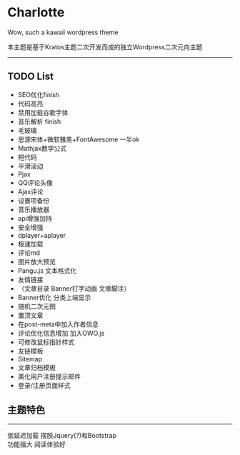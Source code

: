 # Charlotte
Wow, such a kawaii wordpress theme

本主题是基于Kratos主题二次开发而成的独立Wordpress二次元向主题
***
## TODO List

- SEO优化finish
- 代码高亮
- 禁用加载谷歌字体
- 音乐解析 finish
- 毛玻璃
- 思源宋体+微软雅黑+FontAwesome 一半ok
- Mathjax数学公式
- 短代码
- 平滑滚动
- Pjax
- QQ评论头像
- Ajax评论
- 设置项备份
- 音乐播放器
- api增强加持
- 安全增强
- dplayer+aplayer
- 极速加载
- 评论md
- 图片放大预览
- Pangu.js 文本格式化
- 友情链接
- （文章目录 Banner打字动画 文章脚注）
- Banner优化 分类上端显示
- 随机二次元图
- 置顶文章
- 在post-meta中加入作者信息
- 评论优化信息增加 加入OWO.js
- 可修改鼠标指针样式
- 友链模板
- Sitemap
- 文章归档模板
- 美化用户注册提示邮件
- 登录/注册页面样式

## 主题特色
***
低延迟加载 摆脱Jquery(?)和Bootstrap   
功能强大 阅读体验好
